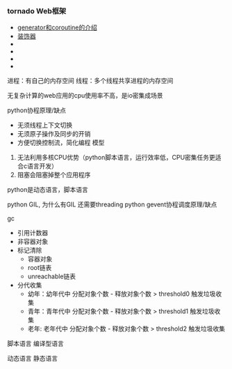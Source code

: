 
### tornado Web框架
* [generator和coroutine的介绍](https://juejin.im/post/5c13245ee51d455fa5451f33)
* [装饰器](https://www.jianshu.com/p/ee82b941772a)
* 
*
*
*
进程：有自己的内存空间
线程：多个线程共享进程的内存空间

无复杂计算的web应用的cpu使用率不高，是io密集成场景

python协程原理/缺点
* 无须线程上下文切换
* 无须原子操作及同步的开销
* 方便切换控制流，简化编程 模型
1. 无法利用多核CPU优势（python脚本语言，运行效率低，CPU密集任务更适合c语言开发）
2. 阻塞会阻塞掉整个应用程序


python是动态语言，脚本语言

python GIL, 为什么有GIL 还需要threading
python gevent协程调度原理/缺点


gc
- 引用计数器
 - 非容器对象
- 标记清除
    - 容器对象
    - root链表
    - unreachable链表
- 分代收集
    - 幼年：幼年代中 分配对象个数 - 释放对象个数 > threshold0 触发垃圾收集
    - 青年：青年代中 分配对象个数 - 释放对象个数 > threshold1 触发垃圾收集
    - 老年: 老年代中 分配对象个数 - 释放对象个数 > threshold2 触发垃圾收集



脚本语言
编译型语言

动态语言
静态语言
